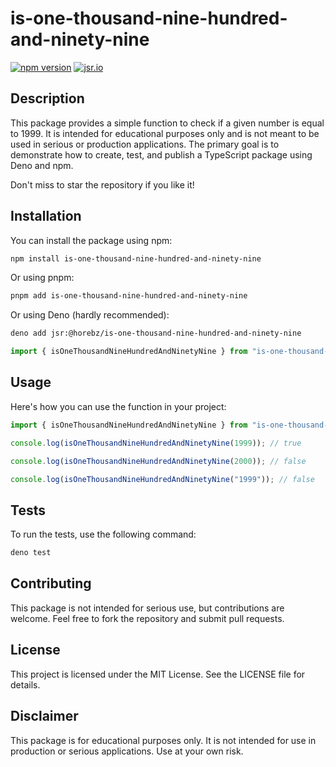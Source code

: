 # is-one-thousand-nine-hundred-and-ninety-nine

[![npm version](https://img.shields.io/npm/v/is-one-thousand-nine-hundred-and-ninety-nine.svg)](https://www.npmjs.com/package/is-one-thousand-nine-hundred-and-ninety-nine)
[![jsr.io](https://img.shields.io/badge/jsr.io-is--one--thousand--nine--hundred--and--ninety--nine-blue)](https://jsr.io/packages/is-one-thousand-nine-hundred-and-ninety-nine)

## Description

This package provides a simple function to check if a given number is equal
to 1999. It is intended for educational purposes only and is not meant to be
used in serious or production applications. The primary goal is to demonstrate
how to create, test, and publish a TypeScript package using Deno and npm.

Don't miss to star the repository if you like it!

## Installation

You can install the package using npm:

```bash
npm install is-one-thousand-nine-hundred-and-ninety-nine
```

Or using pnpm:

```bash
pnpm add is-one-thousand-nine-hundred-and-ninety-nine
```

Or using Deno (hardly recommended):

```bash
deno add jsr:@horebz/is-one-thousand-nine-hundred-and-ninety-nine
```

```ts
import { isOneThousandNineHundredAndNinetyNine } from "is-one-thousand-nine-hundred-and-ninety-nine";
```

## Usage

Here's how you can use the function in your project:

```ts
import { isOneThousandNineHundredAndNinetyNine } from "is-one-thousand-nine-hundred-and-ninety-nine";

console.log(isOneThousandNineHundredAndNinetyNine(1999)); // true

console.log(isOneThousandNineHundredAndNinetyNine(2000)); // false

console.log(isOneThousandNineHundredAndNinetyNine("1999")); // false
```

## Tests

To run the tests, use the following command:

```bash
deno test
```

## Contributing

This package is not intended for serious use, but contributions are welcome.
Feel free to fork the repository and submit pull requests.

## License

This project is licensed under the MIT License. See the LICENSE file for
details.

## Disclaimer

This package is for educational purposes only. It is not intended for use in
production or serious applications. Use at your own risk.
